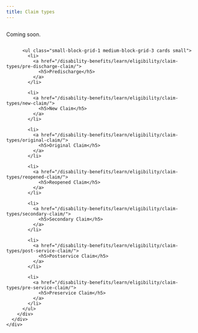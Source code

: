 ```yaml
---
title: Claim types
---
```


<div class="main" role="main" markdown="0">
<div class="section one" markdown="0">
<div class="primary" markdown="0">
<div class="row" markdown="0">
<div class="small-12 columns" markdown="1">

Coming soon.

</div>
</div>
</div>

<div class="navigation">
  <div class="row">
    <div class="small-12 columns">

          <ul class="small-block-grid-1 medium-block-grid-3 cards small">
            <li>
              <a href="/disability-benefits/learn/eligibility/claim-types/pre-discharge-claim/">
                <h5>Predischarge</h5>
              </a>
            </li>

            <li>
              <a href="/disability-benefits/learn/eligibility/claim-types/new-claim/">
                <h5>New Claim</h5>
              </a>
            </li>

            <li>
              <a href="/disability-benefits/learn/eligibility/claim-types/original-claim/">
                <h5>Original Claim</h5>
              </a>
            </li>

            <li>
              <a href="/disability-benefits/learn/eligibility/claim-types/reopened-claim/">
                <h5>Reopened Claim</h5>
              </a>
            </li>

            <li>
              <a href="/disability-benefits/learn/eligibility/claim-types/secondary-claim/">
                <h5>Secondary Claim</h5>
              </a>
            </li>

            <li>
              <a href="/disability-benefits/learn/eligibility/claim-types/post-service-claim/">
                <h5>Postservice Claim</h5>
              </a>
            </li>

            <li>
              <a href="/disability-benefits/learn/eligibility/claim-types/pre-service-claim/">
                <h5>Preservice Claim</h5>
              </a>
            </li>
          </ul>
        </div>
      </div>
    </div>


</div>

</div>
